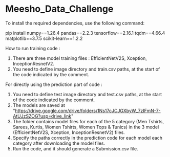 # Meesho_Data_Challenge

To install the required dependencies, use the following command:

pip install numpy==1.26.4 pandas==2.2.3 tensorflow==2.16.1 tqdm==4.66.4 matplotlib==3.7.5 scikit-learn==1.2.2

How to run training code :
1. There are three model training files : EfficientNetV2S, Xception, InceptionResnetV2.
2. You need to define image directory and train.csv paths, at the start of the code indicated by the comment.
   
For directly using the prediction part of code :
1. You need to define test image directory and test.csv paths, at the start of the code indicated by the comment.
2. The models are saved at "https://drive.google.com/drive/folders/1Ns17cJCJGXbyW_7zIFmN-7-AtUJzSZOG?usp=drive_link"
3. The folder contains model files for each of the 5 category (Men Tshirts, Sarees, Kurtis, Women Tshirts, Women Tops & Tunics) in the 3 model (EfficientNetV2S, Xception, InceptionResnetV2) files.
4. Specify the paths correctly in the prediction code for each model each category after downloading the model files.
5. Run the code, and it should generate a Submission.csv file.

